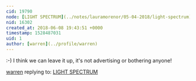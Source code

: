 ```yaml
---
cid: 19790
node: [LIGHT SPECTRUM](../notes/lauramorenor/05-04-2018/light-spectrum)
nid: 16302
created_at: 2018-06-08 19:43:51 +0000
timestamp: 1528487031
uid: 1
author: [warren](../profile/warren)
---
```


:-) I think we can leave it up, it's not advertising or bothering anyone! 

[warren](../profile/warren) replying to: [LIGHT SPECTRUM](../notes/lauramorenor/05-04-2018/light-spectrum)

